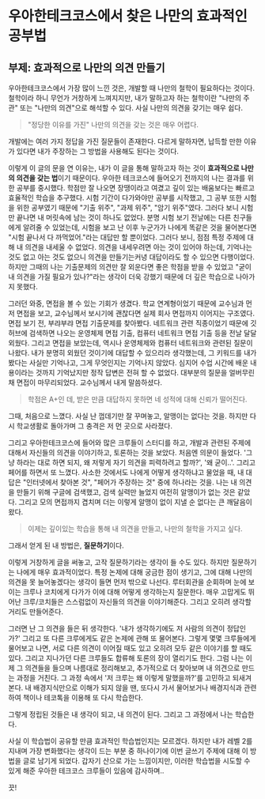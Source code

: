 # 우아한테크코스에서 찾은 나만의 효과적인 공부법
## 부제: 효과적으로 나만의 의견 만들기

우아한테크코스에서 가장 많이 느낀 것은, 개발할 때 나만의 철학이 필요하다는 것이다. 철학이라 하니 무언가 거창하게 느껴지지만, 내가 말하고자 하는 철학이란 "나만의 주관" 또는 "나만의 의견"으로 해석할 수 있다.
사실 나만의 의견을 갖기는 매우 쉽다.

> "정당한 이유를 가진" 나만의 의견을 갖는 것은 매우 어렵다.

개발에는 여러 가지 정답을 가진 질문들이 존재한다. 다르게 말하자면, 납득할 만한 이유가 있다면 내가 주장하는 그 방법을 사용해도 된다는 것이다.

이렇게 이 글의 문을 연 이유는, 내가 이 글을 통해 말하고자 하는 것이 **효과적으로 나만의 의견을 갖는 법**이기 때문이다. 우아한 테크코스에 들어오기 전까지의 나는 결과를 위한 공부를 중시했다. 학점만 잘 나오면 장땡이라고 여겼고 깊이 있는 배움보다는 빠르고 효율적인 학습을 추구했다. 시험 기간이 다가와야만 공부를 시작했고, 그 공부 또한 시험을 위한 공부였기 때문에 "기출 위주", "과제 위주", "암기 위주"였다. 그러다 보니 시험만 끝나면 내 머릿속에 남는 것이 하나도 없었다. 분명 시험 보기 전날에는 다른 친구들에게 알려줄 수 있었는데, 시험을 보고 난 이후 누군가가 나에게 똑같은 것을 물어본다면 "시험 끝나서 다 까먹었어."라는 대답만 할 뿐이었다. 그러다 보니, 점점 특정 주제에 대해 내 의견을 내세울 수 없었다. 의견을 내세우려면 아는 것이 있어야 하는데, 기억나는 것도 없고 아는 것도 없으니 의견을 만들기는커녕 대답이라도 할 수 있으면 다행이었다. 하지만 그때의 나는 기출문제의 의견만 잘 외운다면 좋은 학점을 받을 수 있었고 "굳이 내 의견을 가질 필요가 있나?"라는 생각이 더욱 강했기 때문에 더 깊은 학습으로 나아가지 못했다.


그러던 와중, 면접을 볼 수 있는 기회가 생겼다. 학교 연계형이었기 때문에 교수님과 먼저 면접을 보고, 교수님께서 보시기에 괜찮다면 실제 회사 면접까지 이어지는 구조였다. 면접 보기 전, 부랴부랴 면접 기출문제를 찾아봤다. 네트워크 관련 직종이었기 때문에 깃허브에 검색하면 나오는 운영체제 면접 기출, 컴퓨터 네트워크 면접 기출 등을 전날 달달 외웠다. 그리고 면접을 보았는데, 역시나 운영체제와 컴퓨터 네트워크와 관련된 질문이 나왔다. 내가 분명히 외웠던 것이기에 대답할 수 있으리라 생각했는데, 그 키워드를 내가 봤다는 사실만 기억나고, 그게 무엇인지는 기억나지 않았다. 심지어 수업 시간에 배운 내용이라는 것까지 기억났지만 정작 답변은 전혀 할 수 없었다. 대부분의 질문을 얼버무린 채 면접이 마무리되었다. 교수님께서 내게 말씀하셨다.


> 학점은 A+인 데, 받은 만큼 대답하지 못하면 네 성적에 대해 신뢰가 떨어진다.


그때, 처음으로 느꼈다. 사실 난 껍데기만 잘 꾸며놓고, 알맹이는 없다는 것을. 하지만 다시 학교생활로 돌아가며 그 충격은 저 먼 곳으로 사라졌다.

그리고 우아한테크코스에 들어와 많은 크루들이 스터디를 하고, 개발과 관련된 주제에 대해서 자신들의 의견을 이야기하고, 토론하는 것을 보았다. 처음엔 의문이 들었다. '그냥 하라는 대로 하면 되지, 왜 저렇게 자기 의견을 피력하려고 할까?', '왜 굳이..'. 그리고 페어를 하면서 또 느꼈다. 사소한 것에서도 나에게 어떻게 생각하냐고 물었을 때, 내 대답은 "인터넷에서 찾아본 것", "페어가 주장하는 것" 중에 하나라는 것을. 나는 내 의견을 만들기 위해 구글에 검색했고, 검색 실력만 늘었지 여전히 알맹이가 없는 것은 같았다. 그리고 모의 면접까지 겹치며 더는 이렇게 알맹이 없이 지낼 순 없다는 큰 깨달음이 왔다.

> 이제는 깊이있는 학습을 통해 내 의견을 만들고, 나만의 철학을 가지고 싶다.

그래서 얻게 된 내 방법은, **질문하기**이다.

이렇게 거창하게 글을 써놓고, 고작 질문하기라는 생각이 들 수도 있다. 하지만 질문하기는 나에게 매우 효과적이었다. 특정 논제에 대해 궁금한 점이 생기고, 그에 대해 나만의 의견을 못 늘어놓겠다는 생각이 들면 먼저 밖으로 나선다. 루터회관을 순회하며 눈에 보이는 크루나 코치에게 다가가 이에 대해 어떻게 생각하는지 질문한다. 매우 고맙게도 뛰어난 크루/코치들은 스스럼없이 자신들의 의견을 이야기해준다. 그리고 오히려 생각할 거리도 만들어준다.

그러면 난 그 의견을 들은 뒤 생각한다. '내가 생각하기에도 저 사람의 의견이 정답인가?' 그리고 또 다른 크루에게도 같은 논제에 관해 또 물어본다. 그렇게 몇몇 크루들에게 물어보고 나면, 서로 다른 의견이 이어질 때도 있고 오히려 모두 같은 이야기를 할 때도 있다. 그리고 지나가던 다른 크루들도 합류해 토론의 장이 열리기도 한다. 그럼 나는 이제 그 의견들을 들으며 나름대로 정리해보고, 추가적으로 더 찾아보며 내 의견으로 만드는 과정을 거친다. 그 과정 속에서 '저 크루는 왜 이렇게 말했을까?'를 고민하고 되새겨본다. 내 배경지식만으로 이해가 되지 않을 땐, 또다시 가서 물어보거나 배경지식과 관련하여 책이나 테코톡을 이용해 또 다시 학습한다.

그렇게 정립된 것들은 내 생각이 되고, 내 의견이 된다. 그리고 그 과정에서 나는 학습한다.

사실 이 학습법이 공유할 만큼 효과적인 학습법인지는 모르겠다. 하지만 내가 레벨 2를 지내며 가장 변화했다는 생각이 드는 부분 중 하나이기에 이번 글쓰기 주제에 대해 이 방법을 글로 남기게 되었다.
갑자기 산으로 가는 느낌이지만, 이러한 학습법을 시도할 수 있게 해준 우아한 테크코스 크루들이 있음에 감사하며..

끗!
